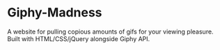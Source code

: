 # Giphy-Madness
A website for pulling copious amounts of gifs for your viewing pleasure. Built with HTML/CSS/jQuery alongside Giphy API.
